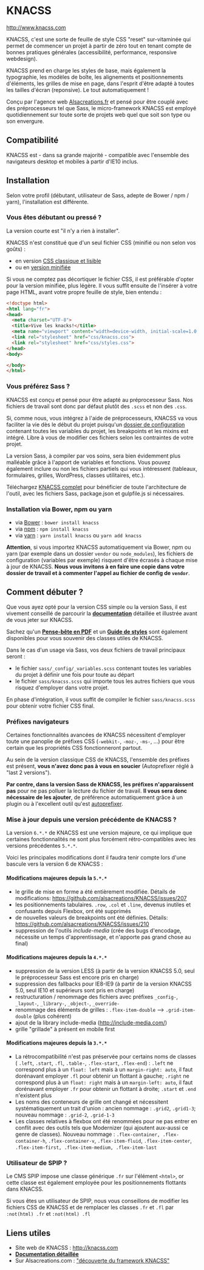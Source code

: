 # KNACSS

http://www.knacss.com

KNACSS, c'est une sorte de feuille de style CSS "reset" sur-vitaminée qui permet de commencer un projet à partir de zéro tout en tenant compte de bonnes pratiques générales (accessibilité, performance, responsive webdesign).

KNACSS prend en charge les styles de base, mais également la typographie, les modèles de boîte, les alignements et positionnements d'éléments, les grilles de mise en page, dans l'esprit d'être adapté à toutes les tailles d'écran (reponsive). Le tout automatiquement&nbsp;!

Conçu par l'agence web [Alsacreations.fr](http://alsacreations.fr) et pensé pour être couplé avec des préprocesseurs tel que Sass, le micro-framework KNACSS est employé quotidiennement sur toute sorte de projets web quel que soit son type ou son envergure.

## Compatibilité

KNACSS est - dans sa grande majorité - compatible avec l'ensemble des navigateurs desktop et mobiles à partir d'IE10 inclus.

## Installation

Selon votre profil (débutant, utilisateur de Sass, adepte de Bower / npm / yarn), l'installation est différente.

### Vous êtes débutant ou pressé&nbsp;?

La version courte est "il n'y a rien à installer".

KNACSS n'est constitué que d'un seul fichier CSS (minifié ou non selon vos goûts)&nbsp;:

- en version [CSS classique et lisible](https://raw.githubusercontent.com/raphaelgoetter/KNACSS/master/css/knacss-unminified.css)
- ou en [version minifiée](https://raw.githubusercontent.com/raphaelgoetter/KNACSS/master/css/knacss.css)

Si vous ne comptez pas décortiquer le fichier CSS, il est préférable d'opter pour la version minifiée, plus légère.
Il vous suffit ensuite de l'insérer à votre page HTML, avant votre propre feuille de style, bien entendu&nbsp;:

```HTML
<!doctype html>
<html lang="fr">
<head>
  <meta charset="UTF-8">
  <title>Vive les knacks!</title>
  <meta name="viewport" content="width=device-width, initial-scale=1.0, shrink-to-fit=no">
  <link rel="stylesheet" href="css/knacss.css">
  <link rel="stylesheet" href="css/styles.css">
</head>
<body>

</body>
</html>
```

### Vous préférez Sass&nbsp;?

KNACSS est conçu et pensé pour être adapté au préprocesseur Sass. Nos fichiers de travail sont donc par défaut plutôt des `.scss` et non des `.css`.

Si, comme nous, vous intégrez à l'aide de préprocesseurs, KNACSS va vous faciliter la vie dès le début du projet puisqu'un [dossier de configuration](https://github.com/alsacreations/KNACSS/tree/v6/sass/_config) contenant toutes les variables du projet, les breakpoints et les mixins est intégré.
Libre à vous de modifier ces fichiers selon les contraintes de votre projet.

La version Sass, à compiler par vos soins, sera bien évidemment plus malléable grâce à l'apport de variables et fonctions.
Vous pouvez également inclure ou non les fichiers partiels qui vous intéressent (tableaux, formulaires, grilles, WordPress, classes utilitaires, etc.).

Téléchargez [KNACSS complet](https://github.com/alsacreations/KNACSS/archive/master.zip) pour bénéficier de toute l'architecture de l'outil, avec les fichiers Sass, package.json et gulpfile.js si nécessaires.

### Installation via Bower, npm ou yarn

- via [Bower](http://bower.io/) : `bower install knacss`
- via [npm](https://www.npmjs.com/) : `npm install knacss`
- via [yarn](https://yarnpkg.com/) : `yarn install knacss` ou `yarn add knacss`

**Attention**, si vous importez KNACSS automatiquement via Bower, npm ou yarn (par exemple dans un dossier `vendor` ou `node_modules`), les fichiers de configuration (variables par exemple) risquent d'être écrasés à chaque mise à jour de KNACSS. **Nous vous invitons à en faire une copie dans votre dossier de travail et à commenter l'appel au fichier de config de `vendor`**.


## Comment débuter&nbsp;?

Que vous ayez opté pour la version CSS simple ou la version Sass, il est vivement conseillé de parcourir la [**documentation**](https://github.com/raphaelgoetter/KNACSS/tree/master/doc) détaillée et illustrée avant de vous jeter sur KNACSS.

Sachez qu'un [**Pense-bête en PDF**](http://knacss.com/KNACSS-cheatsheet.pdf) et un [**Guide de styles**](http://codepen.io/raphaelgoetter/full/LNwOjz/) sont également disponibles pour vous souvenir des classes utiles de KNACSS.

Dans le cas d'un usage via Sass, vos deux fichiers de travail principaux seront&nbsp;:
- le fichier `sass/_config/_variables.scss` contenant toutes les variables du projet à définir une fois pour toute au départ
- le fichier `sass/knacss.scss` qui importe tous les autres fichiers que vous risquez d'employer dans votre projet.

En phase d'intégration, il vous suffit de compiler le fichier `sass/knacss.scss` pour obtenir votre fichier CSS final.



### Préfixes navigateurs

Certaines fonctionnalités avancées de KNACSS nécessitent d'employer toute une panoplie de préfixes CSS (`-webkit-`, `-moz-`, `-ms-`, &hellip;) pour être certain que les propriétés CSS fonctionneront partout.

Au sein de la version classique CSS de KNACSS, l'ensemble des préfixes est présent, **vous n'avez donc pas à vous en soucier** (Autoprefixer réglé à "last 2 versions").

**Par contre, dans la version Sass de KNACSS, les préfixes n'apparaissent pas** pour ne pas polluer la lecture du fichier de travail. **Il vous sera donc nécessaire de les ajouter**, de préférence automatiquement grâce à un plugin ou à l'excellent outil qu'est [autoprefixer](https://github.com/postcss/autoprefixer).

### Mise à jour depuis une version précédente de KNACSS ?

La version `6.*.*` de KNACSS est une version majeure, ce qui implique que certaines fonctionnalités ne sont plus forcément rétro-compatibles avec les versions précédentes `5.*.*`.

Voici les principales modifications dont il faudra tenir compte lors d'une bascule vers la version 6 de KNACSS&nbsp;:

#### Modifications majeures depuis la `5.*.*`

- le grille de mise en forme a été entièrement modifiée. Détails de modifications: https://github.com/alsacreations/KNACSS/issues/207
- les positionnements tabulaires. `.row`, `.col` et `.line`, devenus inutiles et confusants depuis Flexbox, ont été supprimés
- de nouvelles valeurs de breakpoints ont été définies. Détails: https://github.com/alsacreations/KNACSS/issues/210
- suppression de l'outils *include-media* (crée des bugs d'encodage, nécessite un temps d'apprentissage, et n'apporte pas grand chose au final)

#### Modifications majeures depuis la `4.*.*`

- suppression de la version LESS (à partir de la version KNACSS 5.0, seul le préprocesseur Sass est encore pris en charge)
- suppression des fallbacks pour IE8-IE9 (à partir de la version KNACSS 5.0, seul IE10 et supérieurs sont pris en charge)
- restructuration / renommage des fichiers avec préfixes `_config-`, `_layout-`, `_library-`, `_object-`, `_override-`
- renommage des éléments de grilles : `.flex-item-double` --> `.grid-item-double` (plus cohérent)
- ajout de la library include-media (http://include-media.com/)
- grille "grillade" à présent en mobile first

#### Modifications majeures depuis la `3.*.*`

- La rétrocompatibilité n'est pas préservée pour certains noms de classes ( `.left`, `.start`, `.fl`, `.table-`, `.flex-start`, `.flex-end`)&nbsp;: `.left` ne correspond plus à un `float: left` mais à un `margin-right: auto`, il faut dorénavant employer `.fl` pour obtenir un flottant à gauche;  `.right` ne correspond plus à un `float: right` mais à un `margin-left: auto`, il faut dorénavant employer `.fr` pour obtenir un flottant à droite; `.start` et `.end` n'existent plus
- Les noms des conteneurs de grille ont changé et nécessitent systématiquement un trait d'union : ancien nommage : `.grid2`, `.grid1-3`;  nouveau nommage : `.grid-2`, `.grid-1-3`
- Les classes relatives à flexbox ont été renommées pour ne pas entrer en conflit avec des outils tels que Modernizer (qui ajoutent aux-aussi ce genre de classes). Nouveau nommage :
`.flex-container, .flex-container-h`, `.flex-container-v`, `.flex-item-fluid`, `.flex-item-center`, `.flex-item-first, .flex-item-medium, .flex-item-last`

### Utilisateur de SPIP ?

Le CMS SPIP impose une classe générique `.fr` sur l'élément `<html>`, or cette classe est également employée pour les positionnements flottants dans KNACSS.

Si vous êtes un utilisateur de SPIP, nous vous conseillons de modifier les fichiers CSS de KNACSS et de remplacer les classes `.fr` et `.fl` par `:not(html) .fr` et `:not(html) .fl`

## Liens utiles

* Site web de KNACSS : http://knacss.com
* [**Documentation détaillée**](https://github.com/raphaelgoetter/KNACSS/tree/master/doc)
* Sur Alsacreations.com : ["découverte du framework KNACSS"](http://www.alsacreations.com/tuto/lire/1577-decouverte-du-framework-css-KNACSS.html)
